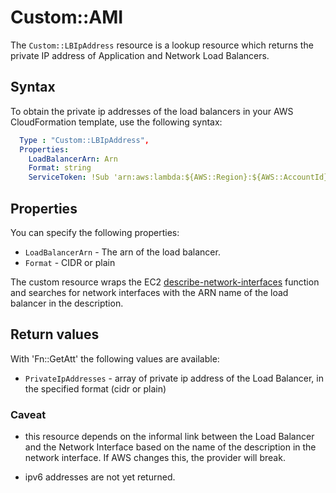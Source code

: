 # Custom::AMI
The `Custom::LBIpAddress` resource is a lookup resource which returns the private IP address of Application 
and Network Load Balancers.

## Syntax
To obtain the private ip addresses of the load balancers in your AWS CloudFormation template, use the following syntax:

```yaml
  Type : "Custom::LBIpAddress",
  Properties:
    LoadBalancerArn: Arn
    Format: string
    ServiceToken: !Sub 'arn:aws:lambda:${AWS::Region}:${AWS::AccountId}:function:binxio-cfn-lb-ip-address-provider'
```

## Properties
You can specify the following properties:

- `LoadBalancerArn`  - The arn of the load balancer.
- `Format`           - CIDR or plain

The custom resource wraps the EC2 [describe-network-interfaces](https://docs.aws.amazon.com/cli/latest/reference/ec2/describe-network-interfaces.html) function
and searches for network interfaces with the ARN name of the load balancer in the description.

## Return values
With 'Fn::GetAtt' the following values are available:

- `PrivateIpAddresses` - array of private ip address of the Load Balancer, in the specified format (cidr or plain)

### Caveat 
- this resource depends on the informal link between the Load Balancer and the Network Interface based on the name of the description in the network interface. If AWS changes this, the provider will break.

- ipv6 addresses are not yet returned.
